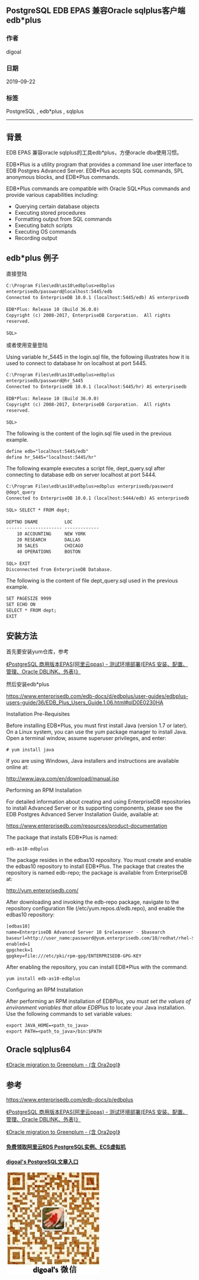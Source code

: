 ## PostgreSQL EDB EPAS 兼容Oracle sqlplus客户端edb\*plus   
                                         
### 作者                                         
digoal                                         
                                         
### 日期                                         
2019-09-22                                        
                                         
### 标签                                         
PostgreSQL , edb\*plus , sqlplus      
                                         
----                                         
                                         
## 背景      
EDB EPAS 兼容oracle sqlplus的工具edb*plus，方便oracle dba使用习惯。    
  
EDB\*Plus is a utility program that provides a command line user interface to EDB Postgres Advanced Server. EDB\*Plus accepts SQL commands, SPL anonymous blocks, and EDB\*Plus commands.  
  
EDB\*Plus commands are compatible with Oracle SQL\*Plus commands and provide various capabilities including:  
  
- Querying certain database objects  
- Executing stored procedures  
- Formatting output from SQL commands  
- Executing batch scripts  
- Executing OS commands  
- Recording output  
  
## edb\*plus 例子  
直接登陆  
  
```  
C:\Program Files\edb\as10\edbplus>edbplus enterprisedb/password@localhost:5445/edb  
Connected to EnterpriseDB 10.0.1 (localhost:5445/edb) AS enterprisedb  
   
EDB*Plus: Release 10 (Build 36.0.0)  
Copyright (c) 2008-2017, EnterpriseDB Corporation.  All rights reserved.  
   
SQL>   
```  
  
或者使用变量登陆  
  
Using variable hr_5445 in the login.sql file, the following illustrates how it is used to connect to database hr on localhost at port 5445.  
  
```  
C:\Program Files\edb\as10\edbplus>edbplus enterprisedb/password@hr_5445  
Connected to EnterpriseDB 10.0.1 (localhost:5445/hr) AS enterprisedb  
   
EDB*Plus: Release 10 (Build 36.0.0)  
Copyright (c) 2008-2017, EnterpriseDB Corporation.  All rights reserved.  
   
SQL>  
```  
  
  
The following is the content of the login.sql file used in the previous example.  
  
```  
define edb="localhost:5445/edb"  
define hr_5445="localhost:5445/hr"  
```  
  
The following example executes a script file, dept_query.sql after connecting to database edb on server localhost at port 5444.  
  
```  
C:\Program Files\edb\as10\edbplus>edbplus enterprisedb/password @dept_query  
Connected to EnterpriseDB 10.0.1 (localhost:5444/edb) AS enterprisedb  
   
SQL> SELECT * FROM dept;  
   
DEPTNO DNAME          LOC  
------ -------------- -------------  
    10 ACCOUNTING     NEW YORK  
    20 RESEARCH       DALLAS  
    30 SALES          CHICAGO  
    40 OPERATIONS     BOSTON  
   
SQL> EXIT  
Disconnected from EnterpriseDB Database.   
```  
  
The following is the content of file dept_query.sql used in the previous example.  
  
```  
SET PAGESIZE 9999  
SET ECHO ON  
SELECT * FROM dept;  
EXIT  
```  
  
## 安装方法
  
首先要安装yum仓库，参考  
  
[《PostgreSQL 商用版本EPAS(阿里云ppas) - 测试环境部署(EPAS 安装、配置、管理、Oracle DBLINK、外表)》](../201801/20180119_01.md)    
  
然后安装edb\*plus  
  
https://www.enterprisedb.com/edb-docs/d/edbplus/user-guides/edbplus-users-guide/36/EDB_Plus_Users_Guide.1.06.html#pID0E0230HA  
  
Installation Pre-Requisites  
  
Before installing EDB\*Plus, you must first install Java (version 1.7 or later). On a Linux system, you can use the yum package manager to install Java. Open a terminal window, assume superuser privileges, and enter:  
  
```  
# yum install java  
```  
  
If you are using Windows, Java installers and instructions are available online at:  
  
http://www.java.com/en/download/manual.jsp  
  
Performing an RPM Installation  
  
For detailed information about creating and using EnterpriseDB repositories to install Advanced Server or its supporting components, please see the EDB Postgres Advanced Server Installation Guide, available at:  
  
https://www.enterprisedb.com/resources/product-documentation  
  
The package that installs EDB*Plus is named:  
  
```  
edb-as10-edbplus  
```  
  
The package resides in the edbas10 repository. You must create and enable the edbas10 repository to install EDB*Plus. The package that creates the repository is named edb-repo; the package is available from EnterpriseDB at:  
  
http://yum.enterprisedb.com/  
  
After downloading and invoking the edb-repo package, navigate to the repository configuration file (/etc/yum.repos.d/edb.repo), and enable the edbas10 repository:  
  
```  
[edbas10]  
name=EnterpriseDB Advanced Server 10 $releasever - $basearch  
baseurl=http://user_name:password@yum.enterprisedb.com/10/redhat/rhel-$releasever-$basearch  
enabled=1  
gpgcheck=1  
gpgkey=file:///etc/pki/rpm-gpg/ENTERPRISEDB-GPG-KEY  
```  
  
After enabling the repository, you can install EDB*Plus with the command:  
  
```  
yum install edb-as10-edbplus  
```  
  
Configuring an RPM Installation  
  
After performing an RPM installation of EDB*Plus, you must set the values of environment variables that allow EDB*Plus to locate your Java installation. Use the following commands to set variable values:  
  
  
```  
export JAVA_HOME=<path_to_java>  
export PATH=<path_to_java>/bin:$PATH  
```  
  
  
## Oracle sqlplus64  
[《Oracle migration to Greenplum - (含 Ora2pg)》](../201804/20180423_02.md)    
  
## 参考  
https://www.enterprisedb.com/edb-docs/p/edbplus  
  
[《PostgreSQL 商用版本EPAS(阿里云ppas) - 测试环境部署(EPAS 安装、配置、管理、Oracle DBLINK、外表)》](../201801/20180119_01.md)    
  
[《Oracle migration to Greenplum - (含 Ora2pg)》](../201804/20180423_02.md)    
  
    
  
  
  
  
  
  
  
  
  
#### [免费领取阿里云RDS PostgreSQL实例、ECS虚拟机](https://free.aliyun.com/ "57258f76c37864c6e6d23383d05714ea")
  
  
#### [digoal's PostgreSQL文章入口](https://github.com/digoal/blog/blob/master/README.md "22709685feb7cab07d30f30387f0a9ae")
  
  
![digoal's weixin](../pic/digoal_weixin.jpg "f7ad92eeba24523fd47a6e1a0e691b59")
  
  
  
  
  
  
  
